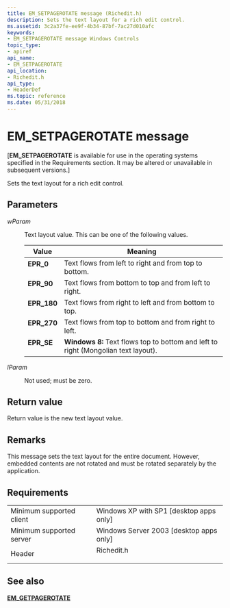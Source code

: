 ```yaml
---
title: EM_SETPAGEROTATE message (Richedit.h)
description: Sets the text layout for a rich edit control.
ms.assetid: 3c2a37fe-ee9f-4b34-87bf-7ac27d010afc
keywords:
- EM_SETPAGEROTATE message Windows Controls
topic_type:
- apiref
api_name:
- EM_SETPAGEROTATE
api_location:
- Richedit.h
api_type:
- HeaderDef
ms.topic: reference
ms.date: 05/31/2018
---
```


# EM\_SETPAGEROTATE message

\[**EM\_SETPAGEROTATE** is available for use in the operating systems specified in the Requirements section. It may be altered or unavailable in subsequent versions.\]

Sets the text layout for a rich edit control.

## Parameters

<dl> <dt>

*wParam* 
</dt> <dd>

Text layout value. This can be one of the following values.



| Value                                                                                                                                       | Meaning                                                                                       |
|---------------------------------------------------------------------------------------------------------------------------------------------|-----------------------------------------------------------------------------------------------|
| <span id="EPR_0"></span><span id="epr_0"></span><dl> <dt>**EPR\_0**</dt> </dl>       | Text flows from left to right and from top to bottom.<br/>                              |
| <span id="EPR_90"></span><span id="epr_90"></span><dl> <dt>**EPR\_90**</dt> </dl>    | Text flows from bottom to top and from left to right.<br/>                              |
| <span id="EPR_180"></span><span id="epr_180"></span><dl> <dt>**EPR\_180**</dt> </dl> | Text flows from right to left and from bottom to top.<br/>                              |
| <span id="EPR_270"></span><span id="epr_270"></span><dl> <dt>**EPR\_270**</dt> </dl> | Text flows from top to bottom and from right to left.<br/>                              |
| <span id="EPR_SE"></span><span id="epr_se"></span><dl> <dt>**EPR\_SE**</dt> </dl>    | **Windows 8:** Text flows top to bottom and left to right (Mongolian text layout).<br/> |



 

</dd> <dt>

*lParam* 
</dt> <dd>

Not used; must be zero.

</dd> </dl>

## Return value

Return value is the new text layout value.

## Remarks

This message sets the text layout for the entire document. However, embedded contents are not rotated and must be rotated separately by the application.

## Requirements



|                                     |                                                                                       |
|-------------------------------------|---------------------------------------------------------------------------------------|
| Minimum supported client<br/> | Windows XP with SP1 \[desktop apps only\]<br/>                                  |
| Minimum supported server<br/> | Windows Server 2003 \[desktop apps only\]<br/>                                  |
| Header<br/>                   | <dl> <dt>Richedit.h</dt> </dl> |



## See also

<dl> <dt>

[**EM\_GETPAGEROTATE**](em-getpagerotate.md)
</dt> </dl>

 

 





